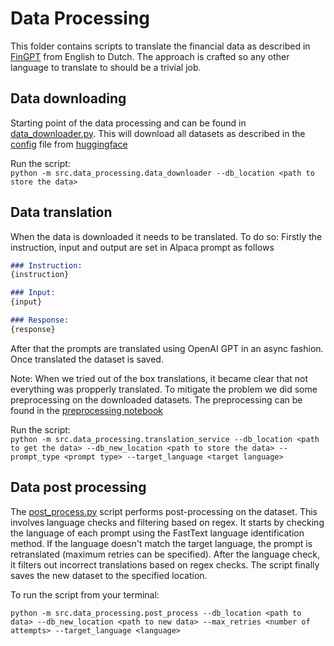 # Data Processing

This folder contains scripts to translate the financial data as described in [FinGPT]() from English to Dutch. The approach is crafted so any other language to translate to should be a trivial job.

## Data downloading

Starting point of the data processing and can be found in [data_downloader.py](./data_downloader.py). This will download all datasets as described in the [config](./config.ini) file from [huggingface](https://huggingface.co/)

Run the script: \
`python -m src.data_processing.data_downloader --db_location <path to store the data>`

## Data translation

When the data is downloaded it needs to be translated. To do so:
Firstly the instruction, input and output are set in Alpaca prompt as follows

``` markdown
### Instruction:
{instruction}

### Input:
{input}

### Response:
{response}
```

After that the prompts are translated using OpenAI GPT in an async fashion. Once translated the dataset is saved.

Note:
When we tried out of the box translations, it became clear that not everything was propperly translated. To mitigate the problem we did some preprocessing on the downloaded datasets. The preprocessing can be found in the [preprocessing notebook](../../notebooks/preprocess.ipynb)

Run the script: \
`python -m src.data_processing.translation_service --db_location <path to get the data> --db_new_location <path to store the data> --prompt_type <prompt type> --target_language <target language>`

## Data post processing

The [post_process.py](./post_process.py) script performs post-processing on the dataset. This involves language checks and filtering based on regex. It starts by checking the language of each prompt using the FastText language identification method. If the language doesn't match the target language, the prompt is retranslated (maximum retries can be specified). After the language check, it filters out incorrect translations based on regex checks. The script finally saves the new dataset to the specified location.

To run the script from your terminal:

`python -m src.data_processing.post_process --db_location <path to data> --db_new_location <path to new data> --max_retries <number of attempts> --target_language <language>`
